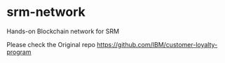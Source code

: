 # srm-network
Hands-on Blockchain network for SRM


Please check the Original repo https://github.com/IBM/customer-loyalty-program
